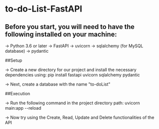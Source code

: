 # to-do-List-FastAPI

## Before you start, you will need to have the following installed on your machine:

-> Python 3.6 or later
-> FastAPI
-> uvicorn
-> sqlalchemy (for MySQL database)
-> pydantic

##Setup

-> Create a new directory for our project and install the necessary dependencies using:
   pip install fastapi uvicorn sqlalchemy pydantic

-> Next, create a database with the name "to-doList"

##Execution

-> Run the following command in the project directory path:
   uvicorn main:app --reload

-> Now try using the Create, Read, Update and Delete functionalities of the API
